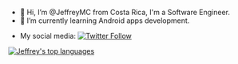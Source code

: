 - 👋 Hi, I’m @JeffreyMC from Costa Rica, I'm a Software Engineer.
- 🌱 I’m currently learning Android apps development.

* My social media:
[![Twitter Follow](https://img.shields.io/twitter/follow/JeffreyMC16?style=social)](https://twitter.com/JeffreyMC16)

[![Jeffrey's top languages](https://github-readme-stats.vercel.app/api/top-langs/?username=JeffreyMC&langs_count=8&layout=compact&theme=dark)](https://github.com/JeffreyMC/github-readme-stats)
